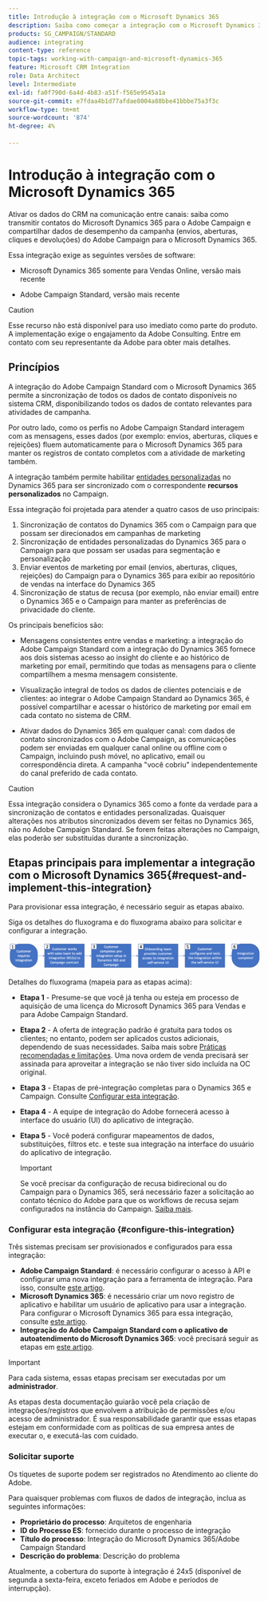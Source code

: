 ```yaml
---
title: Introdução à integração com o Microsoft Dynamics 365
description: Saiba como começar a integração com o Microsoft Dynamics 365
products: SG_CAMPAIGN/STANDARD
audience: integrating
content-type: reference
topic-tags: working-with-campaign-and-microsoft-dynamics-365
feature: Microsoft CRM Integration
role: Data Architect
level: Intermediate
exl-id: fa0f790d-6a4d-4b83-a51f-f565e9545a1a
source-git-commit: e7fdaa4b1d77afdae8004a88bbe41bbbe75a3f3c
workflow-type: tm+mt
source-wordcount: '874'
ht-degree: 4%

---
```


# Introdução à integração com o Microsoft Dynamics 365

Ativar os dados do CRM na comunicação entre canais: saiba como transmitir contatos do Microsoft Dynamics 365 para o Adobe Campaign e compartilhar dados de desempenho da campanha (envios, aberturas, cliques e devoluções) do Adobe Campaign para o Microsoft Dynamics 365.

Essa integração exige as seguintes versões de software:

* Microsoft Dynamics 365 somente para Vendas Online, versão mais recente

* Adobe Campaign Standard, versão mais recente

>[!CAUTION]
>
>Esse recurso não está disponível para uso imediato como parte do produto. A implementação exige o engajamento da Adobe Consulting. Entre em contato com seu representante da Adobe para obter mais detalhes.
>

## Princípios

A integração do Adobe Campaign Standard com o Microsoft Dynamics 365 permite a sincronização de todos os dados de contato disponíveis no sistema CRM, disponibilizando todos os dados de contato relevantes para atividades de campanha.

Por outro lado, como os perfis no Adobe Campaign Standard interagem com as mensagens, esses dados (por exemplo: envios, aberturas, cliques e rejeições) fluem automaticamente para o Microsoft Dynamics 365 para manter os registros de contato completos com a atividade de marketing também.

A integração também permite habilitar [entidades personalizadas](../../integrating/using/d365-acs-self-service-app-settings.md) no Dynamics 365 para ser sincronizado com o correspondente **recursos personalizados** no Campaign.

Essa integração foi projetada para atender a quatro casos de uso principais:

1. Sincronização de contatos do Dynamics 365 com o Campaign para que possam ser direcionados em campanhas de marketing
1. Sincronização de entidades personalizadas do Dynamics 365 para o Campaign para que possam ser usadas para segmentação e personalização
1. Enviar eventos de marketing por email (envios, aberturas, cliques, rejeições) do Campaign para o Dynamics 365 para exibir ao repositório de vendas na interface do Dynamics 365
1. Sincronização de status de recusa (por exemplo, não enviar email) entre o Dynamics 365 e o Campaign para manter as preferências de privacidade do cliente.

Os principais benefícios são:

* Mensagens consistentes entre vendas e marketing: a integração do Adobe Campaign Standard com a integração do Dynamics 365 fornece aos dois sistemas acesso ao insight do cliente e ao histórico de marketing por email, permitindo que todas as mensagens para o cliente compartilhem a mesma mensagem consistente.

* Visualização integral de todos os dados de clientes potenciais e de clientes: ao integrar o Adobe Campaign Standard ao Dynamics 365, é possível compartilhar e acessar o histórico de marketing por email em cada contato no sistema de CRM.

* Ativar dados do Dynamics 365 em qualquer canal: com dados de contato sincronizados com o Adobe Campaign, as comunicações podem ser enviadas em qualquer canal online ou offline com o Campaign, incluindo push móvel, no aplicativo, email ou correspondência direta. A campanha &quot;você cobriu&quot; independentemente do canal preferido de cada contato.

>[!CAUTION]
>
>Essa integração considera o Dynamics 365 como a fonte da verdade para a sincronização de contatos e entidades personalizadas.  Quaisquer alterações nos atributos sincronizados devem ser feitas no Dynamics 365, não no Adobe Campaign Standard.  Se forem feitas alterações no Campaign, elas poderão ser substituídas durante a sincronização.
>

## Etapas principais para implementar a integração com o Microsoft Dynamics 365{#request-and-implement-this-integration}

Para provisionar essa integração, é necessário seguir as etapas abaixo.

Siga os detalhes do fluxograma e do fluxograma abaixo para solicitar e configurar a integração.

![](assets/provisioning-wf.png)

Detalhes do fluxograma (mapeia para as etapas acima):

* **Etapa 1** - Presume-se que você já tenha ou esteja em processo de aquisição de uma licença do Microsoft Dynamics 365 para Vendas e para Adobe Campaign Standard.
* **Etapa 2** - A oferta de integração padrão é gratuita para todos os clientes; no entanto, podem ser aplicados custos adicionais, dependendo de suas necessidades. Saiba mais sobre [Práticas recomendadas e limitações](../../integrating/using/d365-acs-notices-and-recommendations.md). Uma nova ordem de venda precisará ser assinada para aproveitar a integração se não tiver sido incluída na OC original.
* **Etapa 3** - Etapas de pré-integração completas para o Dynamics 365 e Campaign. Consulte [Configurar esta integração](#configure-this-integration).
* **Etapa 4** - A equipe de integração do Adobe fornecerá acesso à interface do usuário (UI) do aplicativo de integração.
* **Etapa 5** - Você poderá configurar mapeamentos de dados, substituições, filtros etc. e teste sua integração na interface do usuário do aplicativo de integração.

  >[!IMPORTANT]
  >
  > Se você precisar da configuração de recusa bidirecional ou do Campaign para o Dynamics 365, será necessário fazer a solicitação ao contato técnico do Adobe para que os workflows de recusa sejam configurados na instância do Campaign. [Saiba mais](../../integrating/using/d365-acs-notices-and-recommendations.md#opt-out).

### Configurar esta integração {#configure-this-integration}

Três sistemas precisam ser provisionados e configurados para essa integração:

* **Adobe Campaign Standard**: é necessário configurar o acesso à API e configurar uma nova integração para a ferramenta de integração. Para isso, consulte [este artigo](../../integrating/using/d365-acs-configure-adobe-io.md).
* **Microsoft Dynamics 365**: é necessário criar um novo registro de aplicativo e habilitar um usuário de aplicativo para usar a integração.  Para configurar o Microsoft Dynamics 365 para essa integração, consulte [este artigo](../../integrating/using/d365-acs-configure-d365.md).
* **Integração do Adobe Campaign Standard com o aplicativo de autoatendimento do Microsoft Dynamics 365**: você precisará seguir as etapas em [este artigo](../../integrating/using/d365-acs-self-service-app-control-access.md).

>[!IMPORTANT]
>
>Para cada sistema, essas etapas precisam ser executadas por um **administrador**.
>
>As etapas desta documentação guiarão você pela criação de integrações/registros que envolvem a atribuição de permissões e/ou acesso de administrador.  É sua responsabilidade garantir que essas etapas estejam em conformidade com as políticas de sua empresa antes de executar o, e executá-las com cuidado.
>

### Solicitar suporte

Os tíquetes de suporte podem ser registrados no Atendimento ao cliente do Adobe.

Para quaisquer problemas com fluxos de dados de integração, inclua as seguintes informações:

* **Proprietário do processo**: Arquitetos de engenharia
* **ID do Processo ES**: fornecido durante o processo de integração
* **Título do processo**: Integração do Microsoft Dynamics 365/Adobe Campaign Standard
* **Descrição do problema**: Descrição do problema

Atualmente, a cobertura do suporte à integração é 24x5 (disponível de segunda a sexta-feira, exceto feriados em Adobe e períodos de interrupção).

